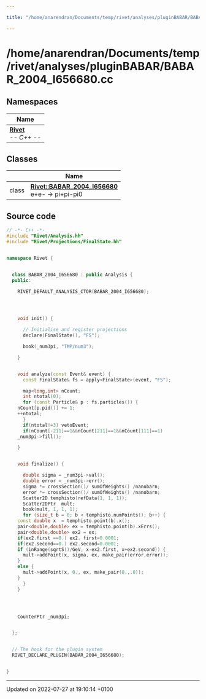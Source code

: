 ```yaml
---

title: "/home/anarendran/Documents/temp/rivet/analyses/pluginBABAR/BABAR_2004_I656680.cc"

---
```


# /home/anarendran/Documents/temp/rivet/analyses/pluginBABAR/BABAR_2004_I656680.cc



## Namespaces

| Name           |
| -------------- |
| **[Rivet](http://example.org/namespaces/namespacerivet/)** <br>-*- C++ -*-  |

## Classes

|                | Name           |
| -------------- | -------------- |
| class | **[Rivet::BABAR_2004_I656680](http://example.org/classes/classrivet_1_1babar__2004__i656680/)** <br>e+e- -> pi+pi-pi0  |




## Source code

```cpp
// -*- C++ -*-
#include "Rivet/Analysis.hh"
#include "Rivet/Projections/FinalState.hh"


namespace Rivet {


  class BABAR_2004_I656680 : public Analysis {
  public:

    RIVET_DEFAULT_ANALYSIS_CTOR(BABAR_2004_I656680);




    void init() {

      // Initialise and register projections
      declare(FinalState(), "FS");

      book(_num3pi, "TMP/num3");

    }


    void analyze(const Event& event) {
      const FinalState& fs = apply<FinalState>(event, "FS");

      map<long,int> nCount;
      int ntotal(0);
      for (const Particle& p : fs.particles()) {
    nCount[p.pid()] += 1;
    ++ntotal;
      }
      if(ntotal!=3) vetoEvent;
      if(nCount[-211]==1&&nCount[211]==1&&nCount[111]==1)
    _num3pi->fill();

    }


    void finalize() {

      double sigma = _num3pi->val();
      double error = _num3pi->err();
      sigma *= crossSection()/ sumOfWeights() /nanobarn;
      error *= crossSection()/ sumOfWeights() /nanobarn;
      Scatter2D temphisto(refData(1, 1, 1));
      Scatter2DPtr  mult;
      book(mult, 1, 1, 1);
      for (size_t b = 0; b < temphisto.numPoints(); b++) {
    const double x  = temphisto.point(b).x();
    pair<double,double> ex = temphisto.point(b).xErrs();
    pair<double,double> ex2 = ex;
    if(ex2.first ==0.) ex2. first=0.0001;
    if(ex2.second==0.) ex2.second=0.0001;
    if (inRange(sqrtS()/GeV, x-ex2.first, x+ex2.second)) {
      mult->addPoint(x, sigma, ex, make_pair(error,error));
    }
    else {
      mult->addPoint(x, 0., ex, make_pair(0.,.0));
    }
      }
    }




    CounterPtr _num3pi;


  };


  // The hook for the plugin system
  RIVET_DECLARE_PLUGIN(BABAR_2004_I656680);


}
```


-------------------------------

Updated on 2022-07-27 at 19:10:14 +0100
